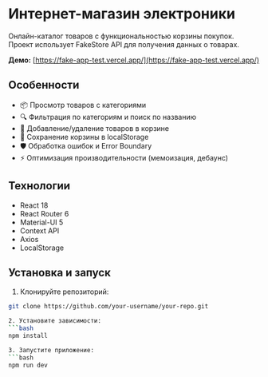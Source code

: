 # Интернет-магазин электроники

Онлайн-каталог товаров с функциональностью корзины покупок. Проект использует FakeStore API для получения данных о товарах.

**Демо:** [https://fake-app-test.vercel.app/](https://fake-app-test.vercel.app/)


## Особенности

- 📦 Просмотр товаров с категориями
- 🔍 Фильтрация по категориям и поиск по названию
- 🛒 Добавление/удаление товаров в корзине
- 💾 Сохранение корзины в localStorage
- 🛡️ Обработка ошибок и Error Boundary
- ⚡ Оптимизация производительности (мемоизация, дебаунс)

## Технологии

- React 18
- React Router 6
- Material-UI 5
- Context API
- Axios
- LocalStorage

## Установка и запуск

1. Клонируйте репозиторий:
```bash
git clone https://github.com/your-username/your-repo.git

2. Установите зависимости:
```bash
npm install

3. Запустите приложение:
```bash
npm run dev

